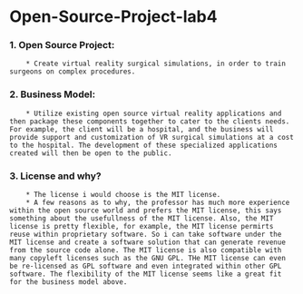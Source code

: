 # Open-Source-Project-lab4



### 1. Open Source Project: 
        * Create virtual reality surgical simulations, in order to train surgeons on complex procedures.
    
    
### 2. Business Model:
        * Utilize existing open source virtual reality applications and then package these components together to cater to the clients needs. For example, the client will be a hospital, and the business will provide support and customization of VR surgical simulations at a cost to the hospital. The development of these specialized applications created will then be open to the public. 
    
    
    
### 3. License and why?
        * The license i would choose is the MIT license. 
        * A few reasons as to why, the professor has much more experience within the open source world and prefers the MIT license, this says something about the usefullness of the MIT license. Also, the MIT license is pretty flexible, for example, the MIT license permirts reuse within proprietary software. So i can take software under the MIT license and create a software solution that can generate revenue from the source code alone. The MIT license is also compatible with many copyleft licenses such as the GNU GPL. THe MIT license can even be re-licensed as GPL software and even integrated within other GPL software. The flexibility of the MIT license seems like a great fit for the business model above. 
